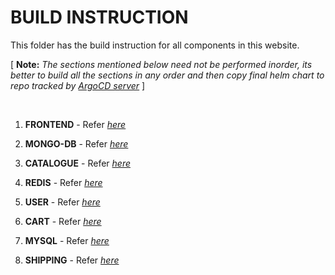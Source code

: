 # BUILD INSTRUCTION
This folder has the build instruction for all components in this website.

[ **Note:** _The sections mentioned below need not be performed inorder, its better to build all the sections in any order and then copy final helm chart to repo tracked by [ArgoCD server](./CD/)_ ]

</br>

1. **FRONTEND** - Refer [_here_](frontend)

2. **MONGO-DB** - Refer [_here_](mongodb)

3. **CATALOGUE** - Refer [_here_](catalogue)

4. **REDIS** - Refer [_here_](redis)

5. **USER** - Refer [_here_](user)

6. **CART** - Refer [_here_](cart)

7. **MYSQL** - Refer [_here_](mysql)

7. **SHIPPING** - Refer [_here_](shipping)
